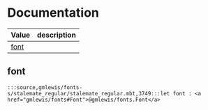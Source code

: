 # Documentation
|Value|description|
|---|---|
|[font](#font)||

## font

```moonbit
:::source,gmlewis/fonts-s/stalemate_regular/stalemate_regular.mbt,3749:::let font : <a href="gmlewis/fonts#Font">@gmlewis/fonts.Font</a>
```

